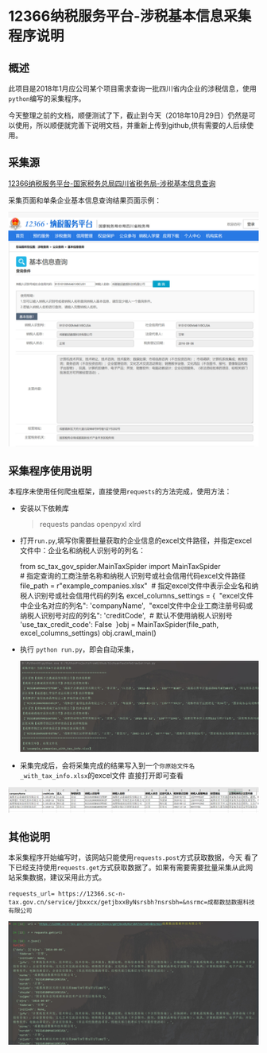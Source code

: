 # 12366纳税服务平台-涉税基本信息采集程序说明

## 概述

此项目是2018年1月应公司某个项目需求查询一批四川省内企业的涉税信息，使用`python`编写的采集程序。

今天整理之前的文档，顺便测试了下，截止到今天（2018年10月29日）仍然是可以使用，所以顺便就完善下说明文档，并重新上传到github,供有需要的人后续使用。

## 采集源

[12366纳税服务平台-国家税务总局四川省税务局-涉税基本信息查询](https://12366.sc-n-tax.gov.cn/jsp/sst/menu/index.html?jbxx)

采集页面和单条企业基本信息查询结果页面示例：

![12366_tax_base_info_search_index](/screenshots/12366_tax_base_info_search_index.jpg)



## 采集程序使用说明

本程序未使用任何爬虫框架，直接使用`requests`的方法完成，使用方法：

* 安装以下依赖库

   > requests
   > pandas 
   > openpyxl
   > xlrd

* 打开`run.py`,填写你需要批量获取的企业信息的excel文件路径，并指定excel文件中：企业名和纳税人识别号的列名：

    from sc_tax_gov_spider.MainTaxSpider import MainTaxSpider
    ​	​	
    ​		# 指定查询的工商注册名称和纳税人识别号或社会信用代码excel文件路径
    ​		file_path = r"example_companies.xlsx"
    ​		# 指定excel文件中表示企业名和纳税人识别号或社会信用代码的列名
    ​		excel_columns_settings = {
    ​		    "excel文件中企业名对应的列名": 'companyName',
    ​		    "excel文件中企业工商注册号码或纳税人识别号对应的列名": 'creditCode',
    ​		    # 默认不使用纳税人识别号
    ​		    'use_tax_credit_code': False
    ​		}
    ​		obj = MainTaxSpider(file_path, excel_columns_settings)
    ​		obj.crawl_main()


* 执行 `python run.py`，即会自动采集， 

  ![running](/screenshots/running.jpg)



* 采集完成后，会将采集完成的结果写入到一个`你原始文件名_with_tax_info.xlsx`的excel文件
  直接打开即可查看

![result](/screenshots/result.jpg)



## 其他说明

本采集程序开始编写时，该网站只能使用`requests.post`方式获取数据，今天 看了下已经支持使用`requests.get`方式获取数据了。如果有需要需要批量采集从此网站采集数据，建议采用此方式。

`requests_url= https://12366.sc-n-tax.gov.cn/service/jbxxcx/getjbxxByNsrsbh?nsrsbh=&nsrmc=成都数喆数据科技有限公司`



![request.get](/screenshots/request.get.jpg)



